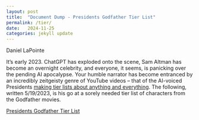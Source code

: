 ```yaml
---
layout: post
title:  "Document Dump - Presidents Godfather Tier List"
permalink: /tier/
date:   2024-11-25
categories: jekyll update
---
```


Daniel LaPointe

It’s early 2023. ChatGPT has exploded onto the scene, Sam Altman has become an overnight celebrity, and everyone, it seems, is panicking over the pending AI apocalypse. Your humble narrator has become entranced by an incredibly zeitgeisty genre of YouTube videos – that of the AI-voiced Presidents [making tier lists about anything and everything](https://www.youtube.com/watch?v=Yrvky8KF6T0&list=PLCERq3lV6nD-zRawg5x5bmhLbiJQBx77-). The following, written 5/19/2023, is his go at a sorely needed tier list of characters from the Godfather movies.

[Presidents Godfather Tier List](/assets/dan_tieredit.pdf)